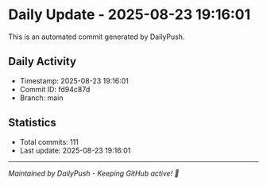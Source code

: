 # Daily Update - 2025-08-23 19:16:01

This is an automated commit generated by DailyPush.

## Daily Activity
- Timestamp: 2025-08-23 19:16:01
- Commit ID: fd94c87d
- Branch: main

## Statistics
- Total commits: 111
- Last update: 2025-08-23 19:16:01

---
*Maintained by DailyPush - Keeping GitHub active! 🚀*
